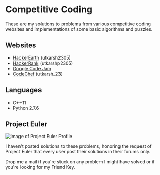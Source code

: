# Competitive Coding
These are my solutions to problems from various competitive coding websites and implementations of some basic algorithms and puzzles.
## Websites
* [HackerEarth](https://www.hackerearth.com/) (utkarsh2305)
* [HackerRank](https://www.hackerrank.com/) (utkarshp2305)
* [Google Code Jam](https://code.google.com/codejam/)
* [CodeChef](https://www.codechef.com/) (utkarsh_23)
## Languages
* C++11
* Python 2.7.6
## Project Euler
![Image of Project Euler Profile](https://projecteuler.net/profile/utkarsh_23.png)

I haven't posted solutions to these problems, honoring the request of Project Euler that every user post their solutions in their forums only.

Drop me a mail if you're stuck on any problem I might have solved or if you're looking for my Friend Key.

